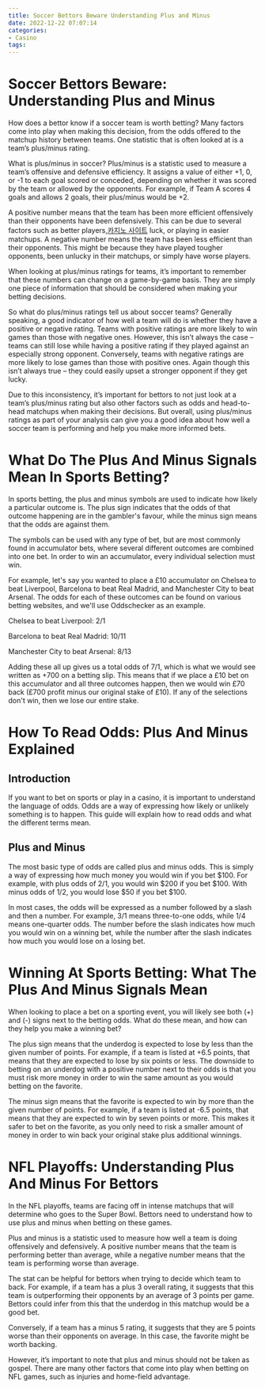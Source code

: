 ```yaml
---
title: Soccer Bettors Beware Understanding Plus and Minus
date: 2022-12-22 07:07:14
categories:
- Casino
tags:
---
```



#  Soccer Bettors Beware: Understanding Plus and Minus

How does a bettor know if a soccer team is worth betting? Many factors come into play when making this decision, from the odds offered to the matchup history between teams. One statistic that is often looked at is a team’s plus/minus rating.

What is plus/minus in soccer? Plus/minus is a statistic used to measure a team’s offensive and defensive efficiency. It assigns a value of either +1, 0, or -1 to each goal scored or conceded, depending on whether it was scored by the team or allowed by the opponents. For example, if Team A scores 4 goals and allows 2 goals, their plus/minus would be +2.

A positive number means that the team has been more efficient offensively than their opponents have been defensively. This can be due to several factors such as better players,[카지노 사이트](https://choegocasino.com/) luck, or playing in easier matchups. A negative number means the team has been less efficient than their opponents. This might be because they have played tougher opponents, been unlucky in their matchups, or simply have worse players.

When looking at plus/minus ratings for teams, it’s important to remember that these numbers can change on a game-by-game basis. They are simply one piece of information that should be considered when making your betting decisions.

So what do plus/minus ratings tell us about soccer teams? Generally speaking, a good indicator of how well a team will do is whether they have a positive or negative rating. Teams with positive ratings are more likely to win games than those with negative ones. However, this isn’t always the case – teams can still lose while having a positive rating if they played against an especially strong opponent. Conversely, teams with negative ratings are more likely to lose games than those with positive ones. Again though this isn’t always true – they could easily upset a stronger opponent if they get lucky.

Due to this inconsistency, it’s important for bettors to not just look at a team’s plus/minus rating but also other factors such as odds and head-to-head matchups when making their decisions. But overall, using plus/minus ratings as part of your analysis can give you a good idea about how well a soccer team is performing and help you make more informed bets.

#  What Do The Plus And Minus Signals Mean In Sports Betting?

In sports betting, the plus and minus symbols are used to indicate how likely a particular outcome is. The plus sign indicates that the odds of that outcome happening are in the gambler's favour, while the minus sign means that the odds are against them.

The symbols can be used with any type of bet, but are most commonly found in accumulator bets, where several different outcomes are combined into one bet. In order to win an accumulator, every individual selection must win.

For example, let's say you wanted to place a £10 accumulator on Chelsea to beat Liverpool, Barcelona to beat Real Madrid, and Manchester City to beat Arsenal. The odds for each of these outcomes can be found on various betting websites, and we'll use Oddschecker as an example.

Chelsea to beat Liverpool: 2/1

Barcelona to beat Real Madrid: 10/11

Manchester City to beat Arsenal: 8/13

Adding these all up gives us a total odds of 7/1, which is what we would see written as +700 on a betting slip. This means that if we place a £10 bet on this accumulator and all three outcomes happen, then we would win £70 back (£700 profit minus our original stake of £10). If any of the selections don't win, then we lose our entire stake.

#  How To Read Odds: Plus And Minus Explained

## Introduction

If you want to bet on sports or play in a casino, it is important to understand the language of odds. Odds are a way of expressing how likely or unlikely something is to happen. This guide will explain how to read odds and what the different terms mean.

## Plus and Minus

The most basic type of odds are called plus and minus odds. This is simply a way of expressing how much money you would win if you bet $100. For example, with plus odds of 2/1, you would win $200 if you bet $100. With minus odds of 1/2, you would lose $50 if you bet $100.

In most cases, the odds will be expressed as a number followed by a slash and then a number. For example, 3/1 means three-to-one odds, while 1/4 means one-quarter odds. The number before the slash indicates how much you would win on a winning bet, while the number after the slash indicates how much you would lose on a losing bet.

#  Winning At Sports Betting: What The Plus And Minus Signals Mean


When looking to place a bet on a sporting event, you will likely see both (+) and (-) signs next to the betting odds. What do these mean, and how can they help you make a winning bet?

The plus sign means that the underdog is expected to lose by less than the given number of points. For example, if a team is listed at +6.5 points, that means that they are expected to lose by six points or less. The downside to betting on an underdog with a positive number next to their odds is that you must risk more money in order to win the same amount as you would betting on the favorite.

The minus sign means that the favorite is expected to win by more than the given number of points. For example, if a team is listed at -6.5 points, that means that they are expected to win by seven points or more. This makes it safer to bet on the favorite, as you only need to risk a smaller amount of money in order to win back your original stake plus additional winnings.

#  NFL Playoffs: Understanding Plus And Minus For Bettors

In the NFL playoffs, teams are facing off in intense matchups that will determine who goes to the Super Bowl. Bettors need to understand how to use plus and minus when betting on these games.

Plus and minus is a statistic used to measure how well a team is doing offensively and defensively. A positive number means that the team is performing better than average, while a negative number means that the team is performing worse than average.

The stat can be helpful for bettors when trying to decide which team to back. For example, if a team has a plus 3 overall rating, it suggests that this team is outperforming their opponents by an average of 3 points per game. Bettors could infer from this that the underdog in this matchup would be a good bet.

Conversely, if a team has a minus 5 rating, it suggests that they are 5 points worse than their opponents on average. In this case, the favorite might be worth backing.

However, it’s important to note that plus and minus should not be taken as gospel. There are many other factors that come into play when betting on NFL games, such as injuries and home-field advantage.